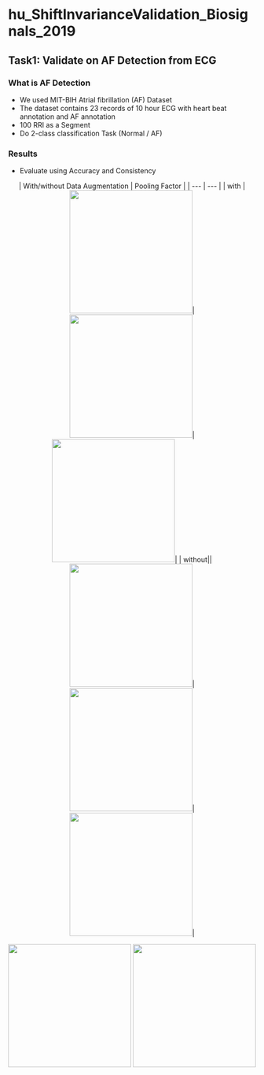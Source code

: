 # hu_ShiftInvarianceValidation_Biosignals_2019

## Task1: Validate on AF Detection from ECG

### What is AF Detection
- We used MIT-BIH Atrial fibrillation (AF) Dataset
- The dataset contains 23 records of 10 hour ECG with heart beat annotation and AF annotation
- 100 RRI as a Segment
- Do 2-class classification Task (Normal / AF)


### Results

- Evaluate using Accuracy and Consistency
<div align="center">
| With/without Data Augmentation     | Pooling Factor |
| ---    | ---       |
| with   |<img src="https://github.com/heilab/hu_ShiftInvarianceValidation_Biosignals_2019/blob/master/AF%20Detection/figs/result_acc-consis/with%20aug/1CNN_w.png" width="250" height="250"/>|<img src="https://github.com/heilab/hu_ShiftInvarianceValidation_Biosignals_2019/blob/master/AF%20Detection/figs/result_acc-consis/with%20aug/2CNN_w.png" width="250" height="250"/>|<img src="https://github.com/heilab/hu_ShiftInvarianceValidation_Biosignals_2019/blob/master/AF%20Detection/figs/result_acc-consis/with%20aug/3CNN_w.png" width="250" height="250"/>|
| without||<img src="https://github.com/heilab/hu_ShiftInvarianceValidation_Biosignals_2019/blob/master/AF%20Detection/figs/result_acc-consis/without%20aug/1CNN_wo.png" width="250" height="250"/>|<img src="https://github.com/heilab/hu_ShiftInvarianceValidation_Biosignals_2019/blob/master/AF%20Detection/figs/result_acc-consis/without%20aug/2CNN_wo.png" width="250" height="250"/>|<img src="https://github.com/heilab/hu_ShiftInvarianceValidation_Biosignals_2019/blob/master/AF%20Detection/figs/result_acc-consis/without%20aug/3CNN_wo.png" width="250" height="250"/>|

 <img src="https://github.com/heilab/hu_ShiftInvarianceValidation_Biosignals_2019/blob/master/AF%20Detection/figs/result_cnn_2.png" width="250" height="250"/> <img src="https://github.com/heilab/hu_ShiftInvarianceValidation_Biosignals_2019/blob/master/AF%20Detection/figs/result_cnn_3.png" width="250" height="250" />
</div>
